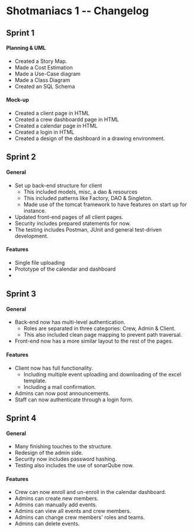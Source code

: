 # Shotmaniacs 1 -- Changelog
## Sprint 1
#### Planning & UML
+ Created a Story Map.
+ Made a Cost Estimation
+ Made a Use-Case diagram
+ Made a Class Diagram
+ Created an SQL Schema
#### Mock-up
+ Created a client page in HTML
+ Created a crew dashboardd page in HTML
+ Created a calendar page in HTML
+ Created a login in HTML
+ Created a design of the dashboard in a drawing environment.
## Sprint 2
#### General
+ Set up back-end structure for client
    + This included models, misc, a dao & resources
    + This included patterns like Factory, DAO & Singleton.
    + Made use of the tomcat framework to have features on start up for instance.
+ Updated front-end pages of all client pages.
+ Security includes prepared statements for now.
+ The testing includes Postman, JUnit and general test-driven development.
#### Features
+ Single file uploading
+ Prototype of the calendar and dashboard
+
## Sprint 3
#### General
+ Back-end now has multi-level authentication.
    + Roles are separated in three categories: Crew, Admin & Client.
    + This also included clean page mapping to prevent path traversal.
+ Front-end now has a more similar layout to the rest of the pages.
#### Features
+ Client now has full functionality.
    + Including multiple event uploading and downloading of the excel template.
    + Including a mail confirmation.
+ Admins can now post announcements.
+ Staff can now authenticate through a login form.
## Sprint 4
#### General
+ Many finishing touches to the structure.
+ Redesign of the admin side.
+ Security now includes password hashing.
+ Testing also includes the use of sonarQube now.
#### Features
+ Crew can now enroll and un-enroll in the calendar dashboard.
+ Admins can create new members. 
+ Admins can manually add events.
+ Admins can view all events and crew members.
+ Admins can change crew members' roles and teams.
+ Admins can delete events.
